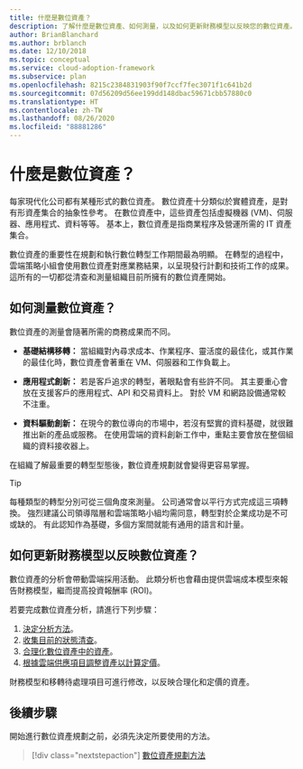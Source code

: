 ```yaml
---
title: 什麼是數位資產？
description: 了解什麼是數位資產、如何測量，以及如何更新財務模型以反映您的數位資產。
author: BrianBlanchard
ms.author: brblanch
ms.date: 12/10/2018
ms.topic: conceptual
ms.service: cloud-adoption-framework
ms.subservice: plan
ms.openlocfilehash: 8215c2384831903f90f7ccf7fec3071f1c641b2d
ms.sourcegitcommit: 07d56209d56ee199dd148dbac59671cbb57880c0
ms.translationtype: HT
ms.contentlocale: zh-TW
ms.lasthandoff: 08/26/2020
ms.locfileid: "88881286"
---
```

# <a name="what-is-a-digital-estate"></a>什麼是數位資產？

每家現代化公司都有某種形式的數位資產。 數位資產十分類似於實體資產，是對有形資產集合的抽象性參考。 在數位資產中，這些資產包括虛擬機器 (VM)、伺服器、應用程式、資料等等。 基本上，數位資產是指商業程序及營運所需的 IT 資產集合。

數位資產的重要性在規劃和執行數位轉型工作期間最為明顯。 在轉型的過程中，雲端策略小組會使用數位資產對應業務結果，以呈現發行計劃和技術工作的成果。 這所有的一切都從清查和測量組織目前所擁有的數位資產開始。

## <a name="how-can-a-digital-estate-be-measured"></a>如何測量數位資產？

數位資產的測量會隨著所需的商務成果而不同。

- **基礎結構移轉：** 當組織對內尋求成本、作業程序、靈活度的最佳化，或其作業的最佳化時，數位資產會著重在 VM、伺服器和工作負載上。

- **應用程式創新：** 若是客戶追求的轉型，著眼點會有些許不同。 其主要重心會放在支援客戶的應用程式、API 和交易資料上。 對於 VM 和網路設備通常較不注重。

- **資料驅動創新：** 在現今的數位導向的市場中，若沒有堅實的資料基礎，就很難推出新的產品或服務。 在使用雲端的資料創新工作中，重點主要會放在整個組織的資料接收器上。

在組織了解最重要的轉型型態後，數位資產規劃就會變得更容易掌握。

> [!TIP]
> 每種類型的轉型分別可從三個角度來測量。 公司通常會以平行方式完成這三項轉換。 強烈建議公司領導階層和雲端策略小組均需同意，轉型對於企業成功是不可或缺的。 有此認知作為基礎，多個方案間就能有通用的語言和計量。

## <a name="how-can-a-financial-model-be-updated-to-reflect-the-digital-estate"></a>如何更新財務模型以反映數位資產？

數位資產的分析會帶動雲端採用活動。 此類分析也會藉由提供雲端成本模型來報告財務模型，繼而提高投資報酬率 (ROI)。

若要完成數位資產分析，請進行下列步驟：

1. [決定分析方法](./approach.md)。
1. [收集目前的狀態清查](./inventory.md)。
1. [合理化數位資產中的資產](./rationalize.md)。
1. [根據雲端供應項目調整資產以計算定價](./calculate.md)。

財務模型和移轉待處理項目可進行修改，以反映合理化和定價的資產。

## <a name="next-steps"></a>後續步驟

開始進行數位資產規劃之前，必須先決定所要使用的方法。

> [!div class="nextstepaction"]
> [數位資產規劃方法](./approach.md)
